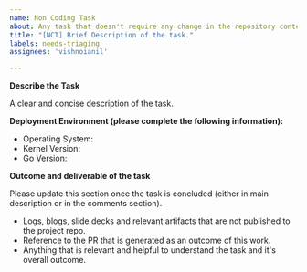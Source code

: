 ```yaml
---
name: Non Coding Task
about: Any task that doesn't require any change in the repository contents (code, doc). E.g CPU/Mem profiling. 
title: "[NCT] Brief Description of the task."
labels: needs-triaging
assignees: 'vishnoianil'

---
```


**Describe the Task**

A clear and concise description of the task.

**Deployment Environment (please complete the following information):**

- Operating System: 
- Kernel Version: 
- Go Version: 

**Outcome and deliverable of the task**

Please update this section once the task is concluded (either in main description or in the comments section).

- Logs, blogs, slide decks and relevant artifacts that are not published to the project repo.
- Reference to the PR that is generated as an outcome of this work.
- Anything that is relevant and helpful to understand the task and it's overall outcome.